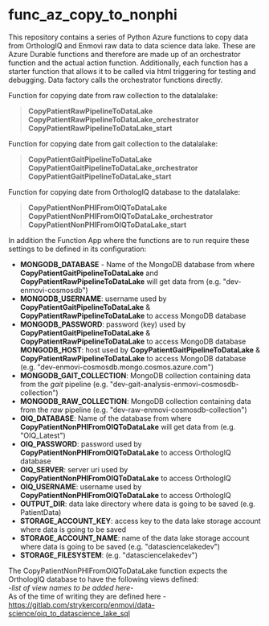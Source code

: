 # func_az_copy_to_nonphi

This repository contains a series of Python Azure functions to copy data from OrthologIQ and Enmovi raw data to data science data lake.
These are Azure Durable functions and therefore are made up of an orchestrator function and the actual action function. Additionally, each function has a starter function that allows it to be called via html triggering for testing and debugging. Data factory calls the orchestrator functions directly.

Function for copying date from raw collection to the datalalake:
>**CopyPatientRawPipelineToDataLake**<br>
**CopyPatientRawPipelineToDataLake_orchestrator**<br>
**CopyPatientRawPipelineToDataLake_start** <br>

Function for copying date from gait collection to the datalalake:
>**CopyPatientGaitPipelineToDataLake**<br>
**CopyPatientGaitPipelineToDataLake_orchestrator**<br>
**CopyPatientGaitPipelineToDataLake_start** <br>

Function for copying date from OrthologIQ database to the datalalake:
>**CopyPatientNonPHIFromOIQToDataLake**<br>
**CopyPatientNonPHIFromOIQToDataLake_orchestrator**<br>
**CopyPatientNonPHIFromOIQToDataLake_start** <br>

In addition the Function App where the functions are to run require these settings to be defined in its configuration:<br>
- **MONGODB_DATABASE** - Name of the MongoDB database from where **CopyPatientGaitPipelineToDataLake** and **CopyPatientRawPipelineToDataLake** will get data from (e.g. "dev-enmovi-cosmosdb") <br>
- **MONGODB_USERNAME**: username used by **CopyPatientGaitPipelineToDataLake** & **CopyPatientRawPipelineToDataLake** to access MongoDB database<br>
- **MONGODB_PASSWORD**: password (key) used by **CopyPatientGaitPipelineToDataLake** & **CopyPatientRawPipelineToDataLake** to access MongoDB database<br>
 **MONGODB_HOST**: host used by **CopyPatientGaitPipelineToDataLake** & **CopyPatientRawPipelineToDataLake** to access MongoDB database (e.g. "dev-enmovi-cosmosdb.mongo.cosmos.azure.com")<br>
- **MONGODB_GAIT_COLLECTION**: MongoDB collection containing data from the *gait* pipeline (e.g. "dev-gait-analysis-enmovi-cosmosdb-collection")<br>
- **MONGODB_RAW_COLLECTION**: MongoDB collection containing data from the *raw* pipeline (e.g. "dev-raw-enmovi-cosmosdb-collection")<br>
- **OIQ_DATABASE**: Name of the database from where **CopyPatientNonPHIFromOIQToDataLake** will get data from (e.g. "OIQ_Latest")<br>
- **OIQ_PASSWORD**: password used by **CopyPatientNonPHIFromOIQToDataLake** to access OrthologIQ database<br>
- **OIQ_SERVER**: server uri used by **CopyPatientNonPHIFromOIQToDataLake** to access OrthologIQ<br>
- **OIQ_USERNAME**: username used by **CopyPatientNonPHIFromOIQToDataLake** to access OrthologIQ<br>
- **OUTPUT_DIR**: data lake directory where data is going to be saved (e.g. PatientData) <br>
- **STORAGE_ACCOUNT_KEY**: access key to the data lake storage account where data is going to be saved<br>
- **STORAGE_ACCOUNT_NAME**: name of the data lake storage account where data is going to be saved (e.g. "datasciencelakedev")<br>
- **STORAGE_FILESYSTEM**: (e.g. "datasciencelakedev")<br>

The CopyPatientNonPHIFromOIQToDataLake function expects the OrthologIQ database to have the following views defined:<br>
 -*list of view names to be added here*- <br>
As of the time of writing they are defined here - https://gitlab.com/strykercorp/enmovi/data-science/oiq_to_datascience_lake_sql
